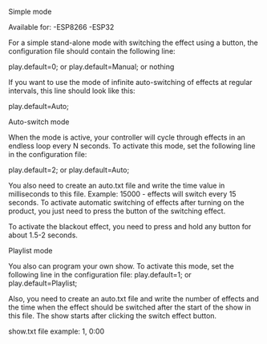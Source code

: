 Simple mode

Available for:
-ESP8266
-ESP32

For a simple stand-alone mode with switching the effect using a button, the configuration file should contain the following line:

play.default=0;
or
play.default=Manual;
or nothing

If you want to use the mode of infinite auto-switching of effects at regular intervals, this line should look like this:

play.default=Auto;

Auto-switch mode

When the mode is active, your controller will cycle through effects in an endless loop every N seconds.
To activate this mode, set the following line in the configuration file:


play.default=2;
or
play.default=Auto;

You also need to create an auto.txt file and write the time value in milliseconds to this file. Example: 15000 - effects will switch every 15 seconds.
To activate automatic switching of effects after turning on the product, you just need to press the button of the switching effect.

To activate the blackout effect, you need to press and hold any button for about 1.5-2 seconds.

Playlist mode

You also can program your own show. To activate this mode, set the following line in the configuration file:
play.default=1;
or
play.default=Playlist;

Also, you need to create an auto.txt file and write the number of effects and the time when the effect should be switched after the start of the show in this file. The show starts after clicking the switch effect button.

show.txt file example:
1, 0:00
